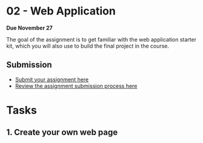 # 02 - Web Application

**Due November 27**

The goal of the assignment is to get familiar with the web application starter
kit, which you will also use to build the final project in the course.

## Submission

- [Submit your assignment here](https://github.com/product-jam-2025/course/issues/3)
- [Review the assignment submission process here](https://github.com/product-jam-2025/course#assignments)

# Tasks

## 1. Create your own web page
